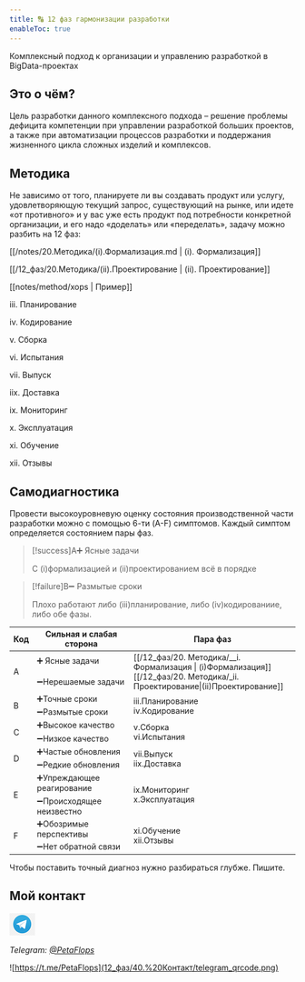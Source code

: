 ```yaml
---
title: 🔠 12 фаз гармонизации разработки
enableToc: true
---
```


Комплексный подход к организации и управлению разработкой в BigData-проектах

## Это о чём?
Цель разработки данного комплексного подхода – решение проблемы дефицита компетенции при управлении разработкой больших проектов, а также при автоматизации процессов разработки и поддержания жизненного цикла сложных изделий и комплексов.

## Методика
Не зависимо от того, планируете ли вы создавать продукт или услугу, удовлетворяющую текущий запрос, существующий на рынке, или идете «от противного» и у вас уже есть продукт под потребности конкретной организации, и его надо «доделать» или «переделать», задачу можно разбить на 12 фаз: 


[[/notes/20.Методика/(i).Формализация.md | (i). Формализация]]

[[/12_фаз/20.Методика/(ii).Проектирование | (ii). Проектирование]]

[[notes/method/xops | Пример]]

iii. Планирование

iv. Кодирование

v. Сборка

vi. Испытания

vii. Выпуск

iix. Доставка

ix. Мониторинг

x. Эксплуатация

xi. Обучение

xii. Отзывы

## Самодиагностика

Провести высокоуровневую оценку состояния производственной части разработки можно с помощью 6-ти (A-F) симптомов.
Каждый симптом определяется состоянием пары фаз.

> [!success]A➕ Ясные задачи
>
> С (i)формализацией и (ii)проектированием всё в порядке

> [!failure]B➖ Размытые сроки
>
> Плохо работают либо (iii)планирование, либо (iv)кодированиие, либо обе фазы.

<table>
    <thead>
        <tr>
            <th>Код</th>
            <th>Сильная и слабая сторона</th>
            <th>Пара фаз</th>
        </tr>
    </thead>
    <tbody>
        <tr>
            <td rowspan=2>A</td>
            <td>➕ Ясные задачи</td>
            <td rowspan=2 >[[/12_фаз/20. Методика/__i. Формализация | (i)Формализация]]<br>[[/12_фаз/20. Методика/_ii. Проектирование|(ii)Проектирование]]</td>
        </tr>
        <tr>
            <td>➖Нерешаемые задачи</td>
        </tr>
        <tr>
            <td rowspan=2>B</td>
            <td>➕Точные сроки</td>
            <td rowspan=2 >iii.Планирование<br>iv.Кодирование</td>
        </tr>
        <tr>
            <td>➖Размытые сроки</td>
        </tr>
        <tr>
            <td rowspan=2>C</td>
            <td>➕Высокое качество</td>
            <td rowspan=2 >v.Сборка<br>vi.Испытания</td>
        </tr>
        <tr>
            <td>➖Низкое качество</td>
        </tr>
		<tr>
            <td rowspan=2>D</td>
            <td>➕Частые обновления</td>
            <td rowspan=2 >vii.Выпуск<br>iix.Доставка</td>
        </tr>
        <tr>
            <td>➖Редкие обновления</td>
        </tr>
        <tr>
            <td rowspan=2>E</td>
            <td>➕Упреждающее реагирование</td>
            <td rowspan=2 >ix.Мониторинг<br>x.Эксплуатация</td>
        </tr>
        <tr>
            <td>➖Происходящее неизвестно</td>
        </tr>
        <tr>
            <td rowspan=2>F</td>
            <td>➕Обозримые перспективы</td>
            <td rowspan=2 >xi.Обучение<br>xii.Отзывы</td>
        </tr>
        <tr>
            <td>➖Нет обратной связи</td>
        </tr>
    </tbody>
</table>

Чтобы поставить точный диагноз нужно разбираться глубже. Пишите.

## Мой контакт

![Telegram](12_фаз/40.%20Контакт/telegram-icon-blue-angle.png)

*Telegram: [@PetaFlops](https://t.me/PetaFlops)*

![https://t.me/PetaFlops](12_фаз/40.%20Контакт/telegram_qrcode.png)

